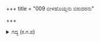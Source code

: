 +++
title = "009 ಬೀಳಹೊಯ್ದನು ಬಿರುದರನು"

+++

<details><summary>ಗದ್ಯ (ಕ.ಗ.ಪ) </summary>

9.  ಬಿರುಗಾಳಿಯಾಗಿ ಬೀಸಿ ವೀರರನ್ನು ಬೀಳಿಸಿದನು. ರಥಸಮೂಹವನ್ನು ಕಾಳ್ಗಿಚ್ಚಾಗಿ ಸುಟ್ಟು ಭಸ್ಮ ಮಾಡಿದನು. ಸರ್ಪವಾಗಿ ರಭಸದಿಂದ ಮೇಲೆ ಬಿದ್ದನು. ಸಾಗರವಾಗಿ ಮೇಲೆ ಕವಿದನು. ಬೆಟ್ಟದಂತೆ ಮೇಲೆ ಬಿದ್ದದು ರಾಜರ ಸಮೂಹದಲ್ಲಿ ಉರುಳಿದನು. ಹೀಗೆ ಘಟೋತ್ಕಚನು ಅತಿರಥರನ್ನು ಪೀಡಿಸಿದನು.
</details>
